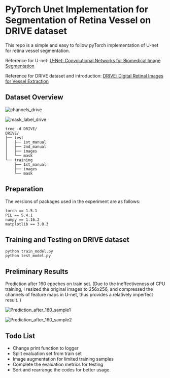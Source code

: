 # PyTorch Unet Implementation for Segmentation of Retina Vessel on DRIVE dataset

This repo is a simple and easy to follow pyTorch implementation of U-net for retina vessel segmentation. 

Reference for U-net: [U-Net: Convolutional Networks for Biomedical Image Segmentation](http://arxiv.org/abs/1505.04597)

Reference for DRIVE dataset and introduction: [DRIVE: Digital Retinal Images for Vessel Extraction](https://drive.grand-challenge.org/)

## Dataset Overview

![channels_drive](https://github.com/jzsherlock4869/PyTorch_Unet_for_RetinaVessel_Segmentation/blob/master/repo_pics/channels_drive.png "RGB channels for a sample image in DRIVE")

![mask_label_drive](https://github.com/jzsherlock4869/PyTorch_Unet_for_RetinaVessel_Segmentation/blob/master/repo_pics/mask_label_drive.png "a. Original Image; b. Mask; c. Mannual Label")

```
tree -d DRIVE/
DRIVE/
├── test
│   ├── 1st_manual
│   ├── 2nd_manual
│   ├── images
│   └── mask
└── training
    ├── 1st_manual
    ├── images
    └── mask
```

## Preparation

The versions of packages used in the experiment are as follows:

```
torch == 1.5.1 
PIL == 5.4.1 
numpy == 1.16.2 
matplotlib == 3.0.3
```

## Training and Testing on DRIVE dataset

```
python train_model.py
python test_model.py
```


## Preliminary Results

Prediction after 160 epoches on train set. (Due to the ineffectiveness of CPU training, I resized the original images to 256x256, and compressed the channels of feature maps in U-net, thus provides a relatively imperfect result. )

![Prediction_after_160_sample1](https://github.com/jzsherlock4869/PyTorch_Unet_for_RetinaVessel_Segmentation/blob/master/repo_pics/result_3.png)

![Prediction_after_160_sample2](https://github.com/jzsherlock4869/PyTorch_Unet_for_RetinaVessel_Segmentation/blob/master/repo_pics/result_4.png)


## Todo List

* Change print function to logger
* Split evaluation set from train set
* Image augmentation for limited training samples
* Complete the evaluation metrics for testing
* Sort and rearrange the codes for better usage.







